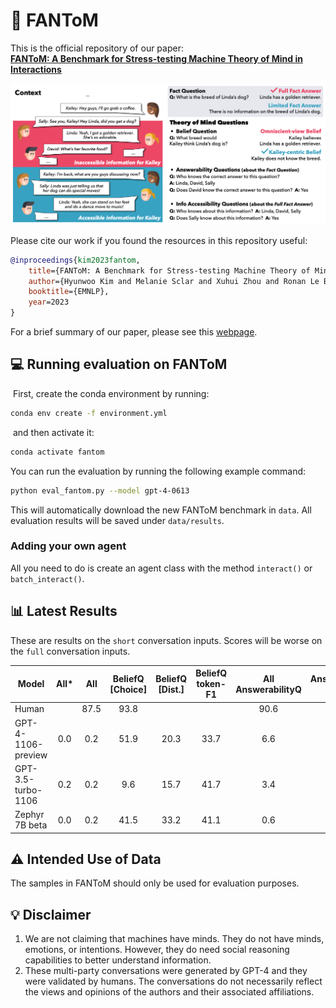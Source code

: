 # 👻 FANToM

This is the official repository of our paper:<br>
<a href="https://arxiv.org/abs/2310.15421"><b>FANToM: A Benchmark for Stress-testing Machine Theory of Mind in Interactions</b></a>

![fantom example](assets/fantom.png)

Please cite our work if you found the resources in this repository useful:

```bib
@inproceedings{kim2023fantom,
    title={FANToM: A Benchmark for Stress-testing Machine Theory of Mind in Interactions},
    author={Hyunwoo Kim and Melanie Sclar and Xuhui Zhou and Ronan Le Bras and Gunhee Kim and Yejin Choi and Maarten Sap},
    booktitle={EMNLP},
    year=2023
}
```
For a brief summary of our paper, please see this [webpage](https://hyunw.kim/fantom).

## 💻 Running evaluation on FANToM
​
First, create the conda environment by running:
```bash
conda env create -f environment.yml
```
​
and then activate it:
```bash
conda activate fantom
```

You can run the evaluation by running the following example command:
```bash
python eval_fantom.py --model gpt-4-0613
```
This will automatically download the new FANToM benchmark in `data`.
All evaluation results will be saved under `data/results`.

### Adding your own agent

All you need to do is create an agent class with the method `interact()` or `batch_interact()`.

## 📊 Latest Results

These are results on the `short` conversation inputs. Scores will be worse on the `full` conversation inputs.

| Model              | All* |  All | BeliefQ [Choice] | BeliefQ [Dist.] | BeliefQ token-F1 | All AnswerabilityQ | AnswerabilityQ [List] | AnswerabilityQ [Y/N] | All Info-AccessQ | Info-AccessQ [List] | Info-AccessQ [Y/N] | FactQ token-F1 |
|--------------------|:----:|:----:|:----------------:|:---------------:|:----------------:|:------------------:|:---------------------:|:--------------------:|:----------------:|:-------------------:|:------------------:|:--------------:|
| Human              |      | 87.5 |       93.8       |                 |                  |        90.6        |          90.6         |                      |       90.6       |         90.6        |                    |                |
| GPT-4-1106-preview |  0.0 |  0.2 |       51.9       |       20.3      |       33.7       |         6.6        |          28.5         |         50.6         |        4.7       |         8.7         |        77.8        |      46.2      |
| GPT-3.5-turbo-1106 |  0.2 |  0.2 |        9.6       |       15.7      |       41.7       |         3.4        |          44.6         |         62.4         |        0.3       |         26.2        |        59.8        |      54.3      |
| Zephyr 7B beta     |  0.0 |  0.2 |       41.5       |       33.2      |       41.1       |         0.6        |          13.6         |         56.0         |        0.9       |         6.1         |        56.0        |      37.1      |

<!-- | Zephyr 7B alpha    |  0.2 |  0.5 |       58.3       |       26.5      |       44.0       |         1.7        |          24.6         |         34.0         |        7.6       |         25.4        |        54.1        |      41.6      | -->

## ⚠️ Intended Use of Data
The samples in FANToM should only be used for evaluation purposes.

## 💡 Disclaimer

1. We are not claiming that machines have minds. They do not have minds, emotions, or intentions. However, they do need social reasoning capabilities to better understand information.
2. These multi-party conversations were generated by GPT-4 and they were validated by humans. The conversations do not necessarily reflect the views and opinions of the authors and their associated affiliations.
